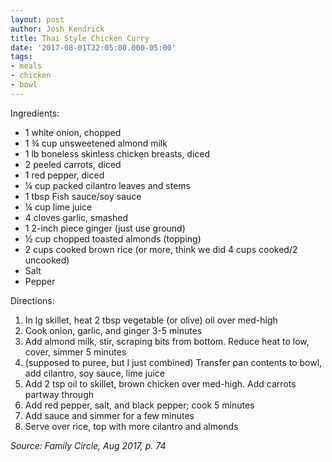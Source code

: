 ```yaml
---
layout: post
author: Josh Kendrick
title: Thai Style Chicken Curry
date: '2017-08-01T22:05:00.000-05:00'
tags:
- meals
- chicken
- bowl
---
```


Ingredients:
* 1 white onion, chopped
* 1 ¾ cup unsweetened almond milk
* 1 lb boneless skinless chicken breasts, diced
* 2 peeled carrots, diced
* 1 red pepper, diced
* ¼ cup packed cilantro leaves and stems
* 1 tbsp Fish sauce/soy sauce
* ¼ cup lime juice
* 4 cloves garlic, smashed
* 1 2-inch piece ginger (just use ground)
* ½ cup chopped toasted almonds (topping)
* 2 cups cooked brown rice (or more, think we did 4 cups cooked/2 uncooked)
* Salt
* Pepper

Directions:
1. In lg skillet, heat 2 tbsp vegetable (or olive) oil over med-high
2. Cook onion, garlic, and ginger 3-5 minutes
3. Add almond milk, stir, scraping bits from bottom. Reduce heat to low, cover, simmer 5 minutes
4. (supposed to puree, but I just combined) Transfer pan contents to bowl, add cilantro, soy sauce, lime juice
5. Add 2 tsp oil to skillet, brown chicken over med-high. Add carrots partway through
6. Add red pepper, salt, and black pepper; cook 5 minutes
7. Add sauce and simmer for a few minutes
8. Serve over rice, top with more cilantro and almonds

*Source: Family Circle, Aug 2017, p. 74*